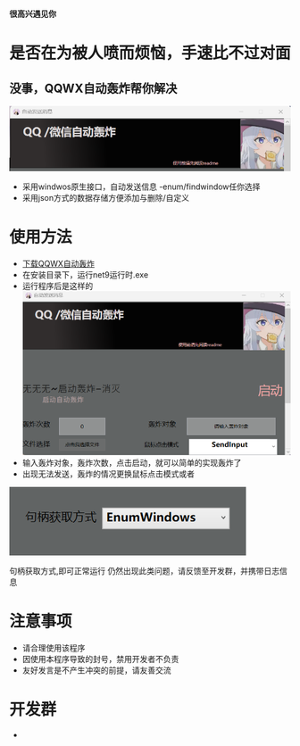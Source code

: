 #### 很高兴遇见你
# 是否在为被人喷而烦恼，手速比不过对面
## 没事，QQWX自动轰炸帮你解决
![alt text](1.png)
- 采用windwos原生接口，自动发送信息
-enum/findwindow任你选择
- 采用json方式的数据存储方便添加与删除/自定义

# 使用方法
-  [下载QQWX自动轰炸]()
- 在安装目录下，运行net9运行时.exe
- 运行程序后是这样的
![alt text](image.png)
- 输入轰炸对象，轰炸次数，点击启动，就可以简单的实现轰炸了
- 出现无法发送，轰炸的情况更换鼠标点击模式或者
>
![alt text](image-1.png)

句柄获取方式,即可正常运行
仍然出现此类问题，请反馈至开发群，并携带日志信息
>
# 注意事项
- 请合理使用该程序
- 因使用本程序导致的封号，禁用开发者不负责
- 友好发言是不产生冲突的前提，请友善交流

# 开发群
-